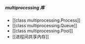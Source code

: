 ##### multiprocessing 库
- [[class multiprocessing.Process]]
- [[class multiprocessing.Queue]]
- [[class multiprocessing.Pool]]
- [[进程间共享内存]]